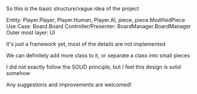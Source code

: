So this is the basic structure/vague idea of the project

Entity:                 Player.Player, Player.Human, Player.AI, piece, piece.ModifiedPiece
Use Case:               Board.Board
Controller/Presenter:   BoardManager.BoardManager
Outer most layer:       UI

It's just a framework yet, most of the details are not implemented

We can definitely add more class to it, or separate a class into small pieces

I did not exactly follow the SOLID principle, but I feel this design is solid somehow

Any suggestions and improvements are welcomed!